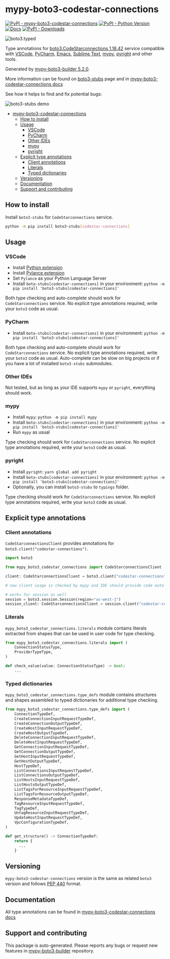 <a id="mypy-boto3-codestar-connections"></a>

# mypy-boto3-codestar-connections

[![PyPI - mypy-boto3-codestar-connections](https://img.shields.io/pypi/v/mypy-boto3-codestar-connections.svg?color=blue)](https://pypi.org/project/mypy-boto3-codestar-connections)
[![PyPI - Python Version](https://img.shields.io/pypi/pyversions/mypy-boto3-codestar-connections.svg?color=blue)](https://pypi.org/project/mypy-boto3-codestar-connections)
[![Docs](https://img.shields.io/readthedocs/mypy-boto3-builder.svg?color=blue)](https://mypy-boto3-builder.readthedocs.io/)
[![PyPI - Downloads](https://img.shields.io/pypi/dw/mypy-boto3-codestar-connections?color=blue)](https://pypistats.org/packages/mypy-boto3-codestar-connections)

![boto3.typed](https://github.com/vemel/mypy_boto3_builder/raw/master/logo.png)

Type annotations for
[boto3.CodeStarconnections 1.18.42](https://boto3.amazonaws.com/v1/documentation/api/1.18.42/reference/services/codestar-connections.html#CodeStarconnections)
service compatible with [VSCode](https://code.visualstudio.com/),
[PyCharm](https://www.jetbrains.com/pycharm/),
[Emacs](https://www.gnu.org/software/emacs/),
[Sublime Text](https://www.sublimetext.com/),
[mypy](https://github.com/python/mypy),
[pyright](https://github.com/microsoft/pyright) and other tools.

Generated by
[mypy-boto3-builder 5.2.0](https://github.com/vemel/mypy_boto3_builder).

More information can be found on
[boto3-stubs](https://pypi.org/project/boto3-stubs/) page and in
[mypy-boto3-codestar-connections docs](https://vemel.github.io/boto3_stubs_docs/mypy_boto3_codestar_connections/)

See how it helps to find and fix potential bugs:

![boto3-stubs demo](https://github.com/vemel/mypy_boto3_builder/raw/master/demo.gif)

- [mypy-boto3-codestar-connections](#mypy-boto3-codestar-connections)
  - [How to install](#how-to-install)
  - [Usage](#usage)
    - [VSCode](#vscode)
    - [PyCharm](#pycharm)
    - [Other IDEs](#other-ides)
    - [mypy](#mypy)
    - [pyright](#pyright)
  - [Explicit type annotations](#explicit-type-annotations)
    - [Client annotations](#client-annotations)
    - [Literals](#literals)
    - [Typed dictionaries](#typed-dictionaries)
  - [Versioning](#versioning)
  - [Documentation](#documentation)
  - [Support and contributing](#support-and-contributing)

<a id="how-to-install"></a>

## How to install

Install `boto3-stubs` for `CodeStarconnections` service.

```bash
python -m pip install boto3-stubs[codestar-connections]
```

<a id="usage"></a>

## Usage

<a id="vscode"></a>

### VSCode

- Install
  [Python extension](https://marketplace.visualstudio.com/items?itemName=ms-python.python)
- Install
  [Pylance extension](https://marketplace.visualstudio.com/items?itemName=ms-python.vscode-pylance)
- Set `Pylance` as your Python Language Server
- Install `boto-stubs[codestar-connections]` in your environment:
  `python -m pip install 'boto3-stubs[codestar-connections]'`

Both type checking and auto-complete should work for `CodeStarconnections`
service. No explicit type annotations required, write your `boto3` code as
usual.

<a id="pycharm"></a>

### PyCharm

- Install `boto-stubs[codestar-connections]` in your environment:
  `python -m pip install 'boto3-stubs[codestar-connections]'`

Both type checking and auto-complete should work for `CodeStarconnections`
service. No explicit type annotations required, write your `boto3` code as
usual. Auto-complete can be slow on big projects or if you have a lot of
installed `boto3-stubs` submodules.

<a id="other-ides"></a>

### Other IDEs

Not tested, but as long as your IDE supports `mypy` or `pyright`, everything
should work.

<a id="mypy"></a>

### mypy

- Install `mypy`: `python -m pip install mypy`
- Install `boto-stubs[codestar-connections]` in your environment:
  `python -m pip install 'boto3-stubs[codestar-connections]'`
- Run `mypy` as usual

Type checking should work for `CodeStarconnections` service. No explicit type
annotations required, write your `boto3` code as usual.

<a id="pyright"></a>

### pyright

- Install `pyright`: `yarn global add pyright`
- Install `boto-stubs[codestar-connections]` in your environment:
  `python -m pip install 'boto3-stubs[codestar-connections]'`
- Optionally, you can install `boto3-stubs` to `typings` folder.

Type checking should work for `CodeStarconnections` service. No explicit type
annotations required, write your `boto3` code as usual.

<a id="explicit-type-annotations"></a>

## Explicit type annotations

<a id="client-annotations"></a>

### Client annotations

`CodeStarconnectionsClient` provides annotations for
`boto3.client("codestar-connections")`.

```python
import boto3

from mypy_boto3_codestar_connections import CodeStarconnectionsClient

client: CodeStarconnectionsClient = boto3.client("codestar-connections")

# now client usage is checked by mypy and IDE should provide code auto-complete

# works for session as well
session = boto3.session.Session(region="us-west-1")
session_client: CodeStarconnectionsClient = session.client("codestar-connections")
```

<a id="literals"></a>

### Literals

`mypy_boto3_codestar_connections.literals` module contains literals extracted
from shapes that can be used in user code for type checking.

```python
from mypy_boto3_codestar_connections.literals import (
    ConnectionStatusType,
    ProviderTypeType,
)

def check_value(value: ConnectionStatusType) -> bool:
    ...
```

<a id="typed-dictionaries"></a>

### Typed dictionaries

`mypy_boto3_codestar_connections.type_defs` module contains structures and
shapes assembled to typed dictionaries for additional type checking.

```python
from mypy_boto3_codestar_connections.type_defs import (
    ConnectionTypeDef,
    CreateConnectionInputRequestTypeDef,
    CreateConnectionOutputTypeDef,
    CreateHostInputRequestTypeDef,
    CreateHostOutputTypeDef,
    DeleteConnectionInputRequestTypeDef,
    DeleteHostInputRequestTypeDef,
    GetConnectionInputRequestTypeDef,
    GetConnectionOutputTypeDef,
    GetHostInputRequestTypeDef,
    GetHostOutputTypeDef,
    HostTypeDef,
    ListConnectionsInputRequestTypeDef,
    ListConnectionsOutputTypeDef,
    ListHostsInputRequestTypeDef,
    ListHostsOutputTypeDef,
    ListTagsForResourceInputRequestTypeDef,
    ListTagsForResourceOutputTypeDef,
    ResponseMetadataTypeDef,
    TagResourceInputRequestTypeDef,
    TagTypeDef,
    UntagResourceInputRequestTypeDef,
    UpdateHostInputRequestTypeDef,
    VpcConfigurationTypeDef,
)

def get_structure() -> ConnectionTypeDef:
    return {
      ...
    }
```

<a id="versioning"></a>

## Versioning

`mypy-boto3-codestar-connections` version is the same as related `boto3`
version and follows [PEP 440](https://www.python.org/dev/peps/pep-0440/)
format.

<a id="documentation"></a>

## Documentation

All type annotations can be found in
[mypy-boto3-codestar-connections docs](https://vemel.github.io/boto3_stubs_docs/mypy_boto3_codestar_connections/)

<a id="support-and-contributing"></a>

## Support and contributing

This package is auto-generated. Please reports any bugs or request new features
in [mypy-boto3-builder](https://github.com/vemel/mypy_boto3_builder/issues/)
repository.
